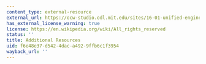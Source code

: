 ```yaml
---
content_type: external-resource
external_url: https://ocw-studio.odl.mit.edu/sites/16-01-unified-engineering-i-ii-iii-iv-fall-2005-spring-2006/type/page/edit/34c4c991-4bb5-d251-50ee-34713d7b7e3e/?offset=10#BelowTable
has_external_license_warning: true
license: https://en.wikipedia.org/wiki/All_rights_reserved
status: ''
title: Additional Resources
uid: f6e48e37-d542-4dac-a492-9ffb6c1f3954
wayback_url: ''
---
```

